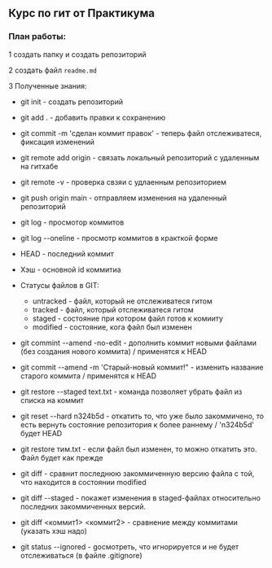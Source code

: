 ## **Курс по гит от Практикума**


### План работы:
1 создать папку и создать репозиторий

2 создать файл `readme.md`

3 Полученные знания:

* git init - создать репозиторий
* git add . - добавить правки к сохранению
* git commit -m 'сделан коммит правок' - теперь файл отслеживатеся, фиксация изменений
* git remote add origin <URL> - связать локальный репозиторий с удаленным на гитхабе
* git remote -v - проверка свзяи с удлаенным репозиторием
* git push origin main - отправляем изменения на удаленный репозиторий

* git log - просмотор коммитов
* git log --oneline - просмотр коммитов в кракткой форме 
* HEAD - последний коммит
* Хэш - основной id коммитиа
* Статусы файлов в GIT:
    * untracked - файл, который не отслеживатеся гитом
    * tracked - файл, который отслеживатеся гитом
    * staged - состояние при котором файл готов к комииту 
    * modified - состояние, кога файл был изменен 

* git commint --amend -no-edit - дополнить коммит новыми файлами (без создания нового коммита) / применятся к HEAD
* git commit --amend -m 'Старый-новый коммит!" - изменить название старого коммита / применятся к HEAD

* git restore --staged text.txt - команда позволяет убрать файл из списка на коммит
* git reset --hard n324b5d - откатить то, что уже было закоммичено, то есть вернуть состояние репозитория к более раннему / 'n324b5d' будет HEAD
* git restore тим.txt - если файл был изменен, то можно откатить это. Файл будет как прежде

* git diff - сравнит последнюю закоммиченную версию файла с той, что находится в состоянии modified
* git diff --staged - покажет изменения в staged-файлах относительно последних закоммиченных версий.
* git diff <коммит1> <коммит2> - сравнение между коммитами (указать хэш надо)
* git status --ignored - gосмотреть, что игнорируется и не будет отслеживаться (в файле .gitignore)

